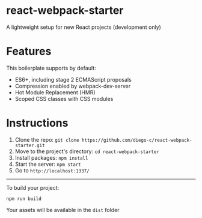 # react-webpack-starter

A lightweight setup for new React projects (development only)

# Features

This boilerplate supports by default:

- ES6+, including stage 2 ECMAScript proposals 
- Compression enabled by webpack-dev-server
- Hot Module Replacement (HMR)
- Scoped CSS classes with CSS modules

# Instructions

1. Clone the repo: `git clone https://github.com/diego-c/react-webpack-starter.git`
2. Move to the project's directory: `cd react-webpack-starter`
3. Install packages: `npm install`
4. Start the server: `npm start`
5. Go to `http://localhost:1337/`

---
To build your project:

`npm run build`

Your assets will be available in the `dist` folder
